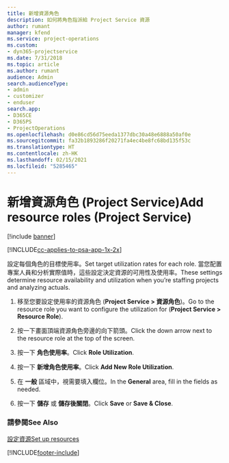 ```yaml
---
title: 新增資源角色
description: 如何將角色指派給 Project Service 資源
author: rumant
manager: kfend
ms.service: project-operations
ms.custom:
- dyn365-projectservice
ms.date: 7/31/2018
ms.topic: article
ms.author: rumant
audience: Admin
search.audienceType:
- admin
- customizer
- enduser
search.app:
- D365CE
- D365PS
- ProjectOperations
ms.openlocfilehash: d0e86cd56d75eeda1377dbc30a48e6888a50af0e
ms.sourcegitcommit: fa32b1893286f20271fa4ec4be8fc68bd135f53c
ms.translationtype: HT
ms.contentlocale: zh-HK
ms.lasthandoff: 02/15/2021
ms.locfileid: "5285465"
---
```

# <a name="add-resource-roles-project-service"></a><span data-ttu-id="c27e2-103">新增資源角色 (Project Service)</span><span class="sxs-lookup"><span data-stu-id="c27e2-103">Add resource roles (Project Service)</span></span>

[!include [banner](../includes/psa-now-project-operations.md)]

[!INCLUDE[cc-applies-to-psa-app-1x-2x](../includes/cc-applies-to-psa-app-1x-2x.md)]

<span data-ttu-id="c27e2-104">設定每個角色的目標使用率。</span><span class="sxs-lookup"><span data-stu-id="c27e2-104">Set target utilization rates for each role.</span></span> <span data-ttu-id="c27e2-105">當您配置專案人員和分析實際值時，這些設定決定資源的可用性及使用率。</span><span class="sxs-lookup"><span data-stu-id="c27e2-105">These settings determine resource availability and utilization when you’re staffing projects and analyzing actuals.</span></span>  
  
1.  <span data-ttu-id="c27e2-106">移至您要設定使用率的資源角色 (**Project Service > 資源角色**)。</span><span class="sxs-lookup"><span data-stu-id="c27e2-106">Go to the resource role you want to configure the utilization for (**Project Service > Resource Role**).</span></span>  
  
2.  <span data-ttu-id="c27e2-107">按一下畫面頂端資源角色旁邊的向下箭頭。</span><span class="sxs-lookup"><span data-stu-id="c27e2-107">Click the down arrow next to the resource role at the top of the screen.</span></span>  
  
3.  <span data-ttu-id="c27e2-108">按一下 **角色使用率**。</span><span class="sxs-lookup"><span data-stu-id="c27e2-108">Click **Role Utilization**.</span></span>  
  
4.  <span data-ttu-id="c27e2-109">按一下 **新增角色使用率**。</span><span class="sxs-lookup"><span data-stu-id="c27e2-109">Click **Add New Role Utilization**.</span></span>  
  
5.  <span data-ttu-id="c27e2-110">在 **一般** 區域中，視需要填入欄位。</span><span class="sxs-lookup"><span data-stu-id="c27e2-110">In the **General** area, fill in the fields as needed.</span></span>  
  
6.  <span data-ttu-id="c27e2-111">按一下 **儲存** 或 **儲存後關閉**。</span><span class="sxs-lookup"><span data-stu-id="c27e2-111">Click **Save** or **Save & Close**.</span></span>  
  
### <a name="see-also"></a><span data-ttu-id="c27e2-112">請參閱</span><span class="sxs-lookup"><span data-stu-id="c27e2-112">See Also</span></span>  
 [<span data-ttu-id="c27e2-113">設定資源</span><span class="sxs-lookup"><span data-stu-id="c27e2-113">Set up resources</span></span>](../psa/set-up-resources.md)


[!INCLUDE[footer-include](../includes/footer-banner.md)]